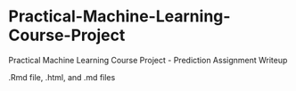 # Practical-Machine-Learning-Course-Project
Practical Machine Learning Course Project - Prediction Assignment Writeup

.Rmd file, .html, and .md files

